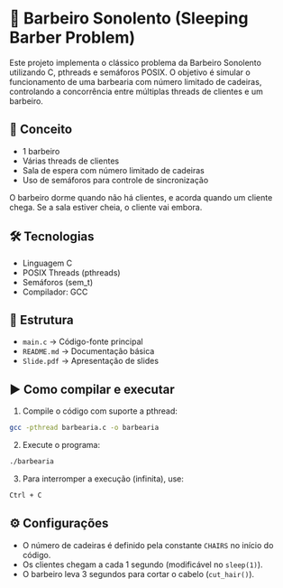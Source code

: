 # 💈 Barbeiro Sonolento (Sleeping Barber Problem)

Este projeto implementa o clássico problema da Barbeiro Sonolento utilizando C, pthreads e semáforos POSIX. O objetivo é simular o funcionamento de uma barbearia com número limitado de cadeiras, controlando a concorrência entre múltiplas threads de clientes e um barbeiro.

## 🧠 Conceito

- 1 barbeiro
- Várias threads de clientes
- Sala de espera com número limitado de cadeiras
- Uso de semáforos para controle de sincronização

O barbeiro dorme quando não há clientes, e acorda quando um cliente chega. Se a sala estiver cheia, o cliente vai embora.

## 🛠️ Tecnologias

- Linguagem C
- POSIX Threads (pthreads)
- Semáforos (sem_t)
- Compilador: GCC

## 📁 Estrutura

- `main.c` → Código-fonte principal
- `README.md` → Documentação básica
- `Slide.pdf` → Apresentação de slides

## ▶️ Como compilar e executar

1. Compile o código com suporte a pthread:

```bash
gcc -pthread barbearia.c -o barbearia
```

2. Execute o programa:

```bash
./barbearia
```

3. Para interromper a execução (infinita), use:

```bash
Ctrl + C
```

## ⚙️ Configurações

- O número de cadeiras é definido pela constante `CHAIRS` no início do código.
- Os clientes chegam a cada 1 segundo (modificável no `sleep(1)`).
- O barbeiro leva 3 segundos para cortar o cabelo (`cut_hair()`).